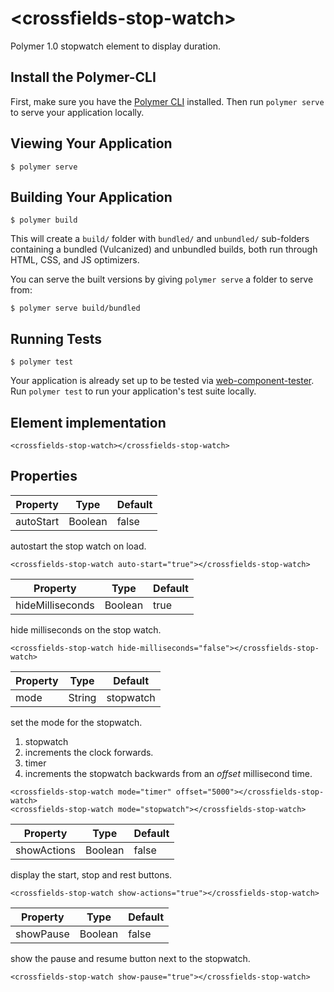 # \<crossfields-stop-watch\>

Polymer 1.0 stopwatch element to display duration.

## Install the Polymer-CLI

First, make sure you have the [Polymer CLI](https://www.npmjs.com/package/polymer-cli) installed. Then run `polymer serve` to serve your application locally.

## Viewing Your Application

```
$ polymer serve
```

## Building Your Application

```
$ polymer build
```

This will create a `build/` folder with `bundled/` and `unbundled/` sub-folders
containing a bundled (Vulcanized) and unbundled builds, both run through HTML,
CSS, and JS optimizers.

You can serve the built versions by giving `polymer serve` a folder to serve
from:

```
$ polymer serve build/bundled
```

## Running Tests

```
$ polymer test
```

Your application is already set up to be tested via [web-component-tester](https://github.com/Polymer/web-component-tester). Run `polymer test` to run your application's test suite locally.

## Element implementation

```
<crossfields-stop-watch></crossfields-stop-watch>
```

## Properties

| Property  | Type      | Default  |
|-----------|-----------|----------|
| autoStart | Boolean   | false    |

autostart the stop watch on load.

```
<crossfields-stop-watch auto-start="true"></crossfields-stop-watch>
```

| Property         | Type      | Default |
|------------------|-----------|---------|
| hideMilliseconds | Boolean   | true    |

hide milliseconds on the stop watch.

```
<crossfields-stop-watch hide-milliseconds="false"></crossfields-stop-watch>
```

| Property         | Type      | Default      |
|------------------|-----------|--------------|
| mode             | String    | stopwatch    |

set the mode for the stopwatch.
1. stopwatch
  1. increments the clock forwards.
2. timer
  1. increments the stopwatch backwards from an *offset* millisecond time.

```
<crossfields-stop-watch mode="timer" offset="5000"></crossfields-stop-watch>
<crossfields-stop-watch mode="stopwatch"></crossfields-stop-watch>
```

| Property         | Type      | Default      |
|------------------|-----------|--------------|
| showActions      | Boolean   | false        |

display the start, stop and rest buttons.

```
<crossfields-stop-watch show-actions="true"></crossfields-stop-watch>
```

| Property         | Type      | Default      |
|------------------|-----------|--------------|
| showPause        | Boolean   | false        |

show the pause and resume button next to the stopwatch.

```
<crossfields-stop-watch show-pause="true"></crossfields-stop-watch>
```
